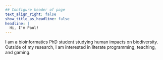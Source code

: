 ```yaml
---
## Configure header of page
text_align_right: false
show_title_as_headline: false
headline: |
  Hi, I'm Paul!
---
```


<!-- this is a subheadline -->
I am a bioinformatics PhD student studying human impacts on biodiversity.
Outside of my research, I am interested in literate programming, teaching, and gaming.